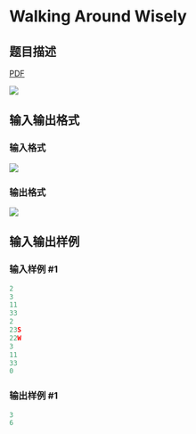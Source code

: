 # Walking Around Wisely

## 题目描述

[problemUrl]: https://uva.onlinejudge.org/index.php?option=com_onlinejudge&Itemid=8&category=11&page=show_problem&problem=867

[PDF](https://uva.onlinejudge.org/external/9/p926.pdf)

![](https://cdn.luogu.com.cn/upload/vjudge_pic/UVA926/8fe68e1ec6d90badce2d42ec348aca4a78f46944.png)

## 输入输出格式

### 输入格式

![](https://cdn.luogu.com.cn/upload/vjudge_pic/UVA926/cc26b0b7b20bb89c062d365928650d2145d0eee9.png)

### 输出格式

![](https://cdn.luogu.com.cn/upload/vjudge_pic/UVA926/6df994171770652e8aed8c6a269308839137bc8d.png)

## 输入输出样例

### 输入样例 #1

```cpp
2
3
11
33
2
23S
22W
3
11
33
0
```


### 输出样例 #1

```cpp
3
6
```



